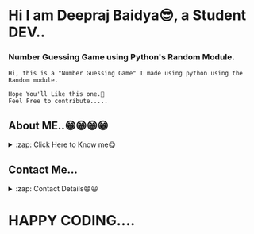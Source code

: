 # Hi I am Deepraj Baidya😎, a Student DEV..
### Number Guessing Game using Python's Random Module.

    Hi, this is a "Number Guessing Game" I made using python using the Random module.
    
    Hope You'll Like this one.🥰
    Feel Free to contribute.....

## About ME..😁😁😁😁
<details>
  <summary>:zap: Click Here to Know me😋</summary>

<!-- Little About Me-->
- 🌱 I’m currently learning everything 🤣
- 👯 I’m looking to collaborate with other Student Dev's
- 🥅 2021 Goals: Contribute more to Open Source projects
- ⚡ Fun fact: I love to play Football
</details>

## Contact Me...
<details>
    <summary>:zap: Contact Details😄😃</summary>

My Github: [GitHub](https://github.com/deepraj02)
<br>
Instagram: [Instagram](https://www.instagram.com/deeprajbaidya02/?hl=en)
<br>
Website: [Hi,I am Deepraj](https://sites.google.com/view/deeprajbaidya)
<br>
Email: deeprajbaidya06@gmail.com
</details>

# HAPPY CODING....
